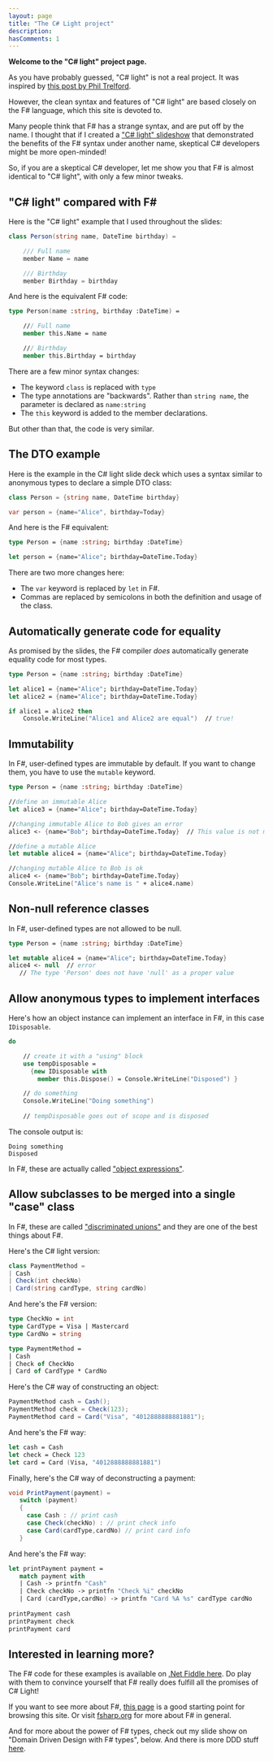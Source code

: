 ```yaml
---
layout: page
title: "The C# Light project"
description: 
hasComments: 1
---
```


**Welcome to the "C# light" project page.**

As you have probably guessed, "C# light" is not a real project.  It was inspired by [this post by Phil Trelford](http://www.trelford.com/blog/post/LighterCSharp.aspx).

However, the clean syntax and features of "C# light" are based closely on the F# language, which this site is devoted to.

Many people think that F# has a strange syntax, and are put off by the name.
I thought that if I created a ["C# light" slideshow](http://www.slideshare.net/ScottWlaschin/c-light) that demonstrated the benefits of the F# syntax under another name,
skeptical C# developers might be more open-minded!

So, if you are a skeptical C# developer, let me show you that F# is almost identical to "C# light", with only a few minor tweaks.

## "C# light" compared with F# ##

Here is the "C# light" example that I used throughout the slides:

```csharp
class Person(string name, DateTime birthday) =

    /// Full name
    member Name = name 

    /// Birthday
    member Birthday = birthday
```

And here is the equivalent F# code:

```fsharp
type Person(name :string, birthday :DateTime) =

    /// Full name
    member this.Name = name 

    /// Birthday
    member this.Birthday = birthday
```

There are a few minor syntax changes:

* The keyword `class` is replaced with `type`
* The type annotations are "backwards". Rather than `string name`, the parameter is declared as `name:string`
* The `this` keyword is added to the member declarations.

But other than that, the code is very similar.

## The DTO example 

Here is the example in the C# light slide deck which uses a syntax similar to anonymous types to declare a simple DTO class:

```csharp
class Person = {string name, DateTime birthday}

var person = {name="Alice", birthday=Today}
```

And here is the F# equivalent:

```fsharp
type Person = {name :string; birthday :DateTime}

let person = {name="Alice"; birthday=DateTime.Today}
```

There are two more changes here:

* The `var` keyword is replaced by `let` in F#.
* Commas are replaced by semicolons in both the definition and usage of the class.

## Automatically generate code for equality

As promised by the slides, the F# compiler *does* automatically generate equality code for most types.

```fsharp
type Person = {name :string; birthday :DateTime}

let alice1 = {name="Alice"; birthday=DateTime.Today}
let alice2 = {name="Alice"; birthday=DateTime.Today}

if alice1 = alice2 then
    Console.WriteLine("Alice1 and Alice2 are equal")  // true!
```


## Immutability

In F#, user-defined types are immutable by default.  If you want to change them, you have to use the `mutable` keyword.

```fsharp
type Person = {name :string; birthday :DateTime}

//define an immutable Alice 
let alice3 = {name="Alice"; birthday=DateTime.Today}

//changing immutable Alice to Bob gives an error
alice3 <- {name="Bob"; birthday=DateTime.Today}  // This value is not mutable

//define a mutable Alice 
let mutable alice4 = {name="Alice"; birthday=DateTime.Today}

//changing mutable Alice to Bob is ok
alice4 <- {name="Bob"; birthday=DateTime.Today}
Console.WriteLine("Alice's name is " + alice4.name)
```

## Non-null reference classes

In F#, user-defined types are not allowed to be null.

```fsharp
type Person = {name :string; birthday :DateTime}

let mutable alice4 = {name="Alice"; birthday=DateTime.Today}
alice4 <- null  // error
   // The type 'Person' does not have 'null' as a proper value
```


## Allow anonymous types to implement interfaces

Here's how an object instance can implement an interface in F#, in this case `IDisposable`.

```fsharp
do 

    // create it with a "using" block
    use tempDisposable = 
      {new IDisposable with 
        member this.Dispose() = Console.WriteLine("Disposed") }

    // do something             
    Console.WriteLine("Doing something") 
    
    // tempDisposable goes out of scope and is disposed
```

The console output is:

```text
Doing something 
Disposed
```
    
In F#, these are actually called ["object expressions"](/posts/object-expressions/).
    
## Allow subclasses to be merged into a single "case" class

In F#, these are called ["discriminated unions"](/posts/discriminated-unions/) and they are one of the 
best things about F#.

Here's the C# light version:

```csharp
class PaymentMethod = 
| Cash
| Check(int checkNo)
| Card(string cardType, string cardNo)
```

And here's the F# version:

```fsharp
type CheckNo = int
type CardType = Visa | Mastercard
type CardNo = string

type PaymentMethod = 
| Cash
| Check of CheckNo
| Card of CardType * CardNo
```

Here's the C# way of constructing an object:

```csharp
PaymentMethod cash = Cash();
PaymentMethod check = Check(123);
PaymentMethod card = Card("Visa", "4012888888881881");
```

And here's the F# way:

```fsharp
let cash = Cash
let check = Check 123
let card = Card (Visa, "4012888888881881")
```

Finally, here's the C# way of deconstructing a payment:

```csharp
void PrintPayment(payment) =   
   switch (payment) 
   {
     case Cash : // print cash
     case Check(checkNo) : // print check info
     case Card(cardType,cardNo) // print card info
   }
```

And here's the F# way:

```fsharp
let printPayment payment =   
   match payment with
   | Cash -> printfn "Cash"
   | Check checkNo -> printfn "Check %i" checkNo
   | Card (cardType,cardNo) -> printfn "Card %A %s" cardType cardNo
   
printPayment cash
printPayment check
printPayment card   
```

##  Interested in learning more?

The F# code for these examples is available on [.Net Fiddle here](https://dotnetfiddle.net/K1zs3W).
Do play with them to convince yourself that F# really does fulfill all the promises of C# Light!

If you want to see more about F#, [this page](/site-contents/) is a good starting point for browsing this site.
Or visit [fsharp.org](http://fsharp.org) for more about F# in general.

And for more about the power of F# types, check out my slide show on "Domain Driven Design with F# types", below. And there is more DDD stuff [here](/ddd/).

<script async class="speakerdeck-embed" data-id="96b632008eb6013146041a945ae20cc0" data-ratio="1.33333333333333" src="//speakerdeck.com/assets/embed.js"></script>

 
 